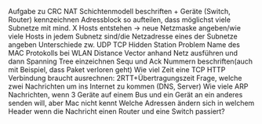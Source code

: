 Aufgabe zu CRC
NAT
Schichtenmodell beschriften + Geräte (Switch, Router) kennzeichnen
Adressblock so aufteilen, dass möglichst viele Subnetze mit mind. X Hosts entstehen -> neue Netzmaske angeben/wie viele Hosts in jedem Subnetz sind/die Netzadresse eines der Subnetze angeben
Unterschiede zw. UDP TCP
Hidden Station Problem
Name des MAC Protokolls bei WLAN
Distance Vector anhand Netz ausführen und dann Spanning Tree einzeichnen
Sequ und Ack Nummern beschriften(auch mit Beispiel, dass Paket verloren geht)
Wie viel Zeit eine TCP HTTP Verbindung braucht ausrechnen: 2RTT+Übertragungszeit
Frage, welche zwei Nachrichten um ins Internet zu kommen (DNS, Server)
Wie viele ARP Nachrichten, wenn 3 Geräte auf einem Bus und ein Gerät an ein anderes senden will, aber Mac nicht kennt
Welche Adressen ändern sich in welchem Header wenn die Nachricht einen Router und eine Switch passiert?